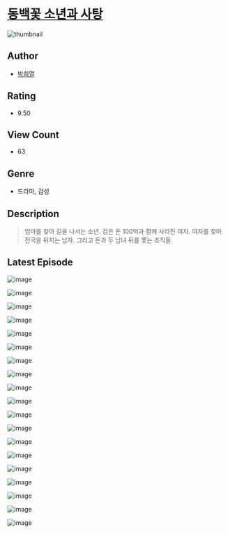 # [동백꽃 소년과 사탕](https://comic.naver.com/bestChallenge/list?titleId=810598)
![thumbnail](https://image-comic.pstatic.net/user_contents_data/challenge_comic/2023/05/24/366873/upload_7293074036734637411_480x623.jpeg)

## Author
- [박희열](https://comic.naver.com/artistTitle?id=366873)

## Rating
- 9.50

## View Count
- 63

## Genre
- 드라마, 감성

## Description
> 엄마를 찾아 길을 나서는 소년. 검은 돈 100억과 함께 사라진 여자. 여자를 찾아 전국을 뒤지는 남자. 그리고 돈과 두 남녀 뒤를 쫓는 조직들.


## Latest Episode
![image](https://image-comic.pstatic.net/user_contents_data/challenge_comic/2023/05/24/366873/upload_7149291103087308856.jpeg)

![image](https://image-comic.pstatic.net/user_contents_data/challenge_comic/2023/05/24/366873/upload_3630519457935340593.jpeg)

![image](https://image-comic.pstatic.net/user_contents_data/challenge_comic/2023/05/24/366873/upload_3763146957970028343.jpeg)

![image](https://image-comic.pstatic.net/user_contents_data/challenge_comic/2023/05/24/366873/upload_7364565606478275379.jpeg)

![image](https://image-comic.pstatic.net/user_contents_data/challenge_comic/2023/05/24/366873/upload_7377519829172303459.jpeg)

![image](https://image-comic.pstatic.net/user_contents_data/challenge_comic/2023/05/24/366873/upload_3546978757878768182.jpeg)

![image](https://image-comic.pstatic.net/user_contents_data/challenge_comic/2023/05/24/366873/upload_7293352217622361445.jpeg)

![image](https://image-comic.pstatic.net/user_contents_data/challenge_comic/2023/05/24/366873/upload_3559305173025318201.jpeg)

![image](https://image-comic.pstatic.net/user_contents_data/challenge_comic/2023/05/24/366873/upload_3616447917599187760.jpeg)

![image](https://image-comic.pstatic.net/user_contents_data/challenge_comic/2023/05/24/366873/upload_7378366658478356323.jpeg)

![image](https://image-comic.pstatic.net/user_contents_data/challenge_comic/2023/05/24/366873/upload_7076055760297550128.jpeg)

![image](https://image-comic.pstatic.net/user_contents_data/challenge_comic/2023/05/24/366873/upload_7148165212539217207.jpeg)

![image](https://image-comic.pstatic.net/user_contents_data/challenge_comic/2023/05/24/366873/upload_3690762984314189622.jpeg)

![image](https://image-comic.pstatic.net/user_contents_data/challenge_comic/2023/05/24/366873/upload_7377514545593803827.jpeg)

![image](https://image-comic.pstatic.net/user_contents_data/challenge_comic/2023/05/24/366873/upload_3472618567448748643.jpeg)

![image](https://image-comic.pstatic.net/user_contents_data/challenge_comic/2023/05/24/366873/upload_3775815525861712695.jpeg)

![image](https://image-comic.pstatic.net/user_contents_data/challenge_comic/2023/05/24/366873/upload_3846978117515162977.jpeg)

![image](https://image-comic.pstatic.net/user_contents_data/challenge_comic/2023/05/24/366873/upload_3546078065306395958.jpeg)

![image](https://image-comic.pstatic.net/user_contents_data/challenge_comic/2023/05/24/366873/upload_4051098254877680948.jpeg)
